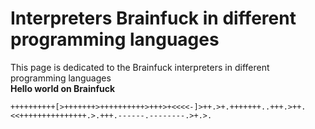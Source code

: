 # Interpreters Brainfuck in different programming languages
This page is dedicated to the Brainfuck interpreters in different programming languages    
**Hello world on Brainfuck**
```
++++++++++[>+++++++>++++++++++>+++>+<<<<-]>++.>+.+++++++..+++.>++.<<+++++++++++++++.>.+++.------.--------.>+.>.
```
